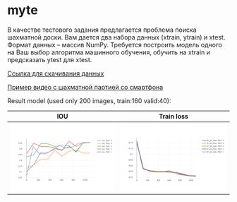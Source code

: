 # myte

В качестве тестового задания предлагается проблема поиска
шахматной доски. Вам дается два набора данных (xtrain, ytrain) и xtest.
Формат данных – массив NumPy. Требуется построить модель одного на
Ваш выбор алгоритма машинного обучения, обучить на xtrain и
предсказать ytest для xtest.

[Ссылка для скачивания данных](https://yadi.sk/d/Yv86Kan3BWoEnQ)

[Пример видео с шахматной партией со смартфона](https://yadi.sk/i/y1Lp_oILRiEUgQ)

Result model (used only 200 images, train:160  valid:40):

IOU                        |  Train loss
:-------------------------:|:-------------------------:
<img src="image/iou.png" width="400"> | <img src="image/tr_loss.png" width="400">

